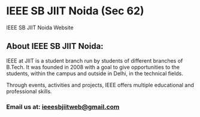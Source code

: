 # IEEE SB JIIT Noida (Sec 62)
IEEE SB JIIT Noida Website

## About IEEE SB JIIT Noida:


IEEE at JIIT is a student branch run by students of different branches of B.Tech. It was founded in 2008 with a goal to give opportunities to the students, within the campus and outside in Delhi, in the technical fields.

Through events, activities and projects, IEEE offers multiple educational and professional skills.

### Email us at: ieeesbjiitweb@gmail.com
